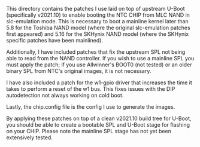 This directory contains the patches I use laid on top of upstream
U-Boot (specifically v2021.10) to enable booting the NTC CHIP from MLC
NAND in slc-emulation mode. This is necessary to boot a mainline kernel
later than 5.8 for the Toshiba NAND model (where the original
slc-emulation patches first appeared) and 5.16 for the SKHynix NAND
model (where the SKHynix specific patches have been mainlined).

Additionally, I have included patches that fix the upstream SPL not
being able to read from the NAND controller. If you wish to use a
mainline SPL you must apply the patch; if you use Allwinner's BOOT0
(not tested) or an older binary SPL from NTC's original images, it
is not necessary.

I have also included a patch for the w1-gpio driver that increases
the time it takes to perform a reset of the w1 bus. This fixes issues
with the DIP autodetection not always working on cold boot.

Lastly, the chip.config file is the config I use to generate the
images.

By applying these patches on top of a clean v2021.10 build tree for
U-Boot, you should be able to create a bootable SPL and U-Boot stage
for flashing on your CHIP. Please note the mainline SPL stage has
not yet been extensively tested.
